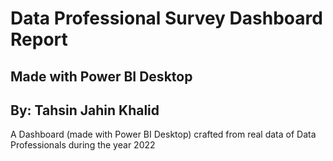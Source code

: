 # Data Professional Survey Dashboard Report
## Made with Power BI Desktop
## By: Tahsin Jahin Khalid

A Dashboard (made with Power BI Desktop) crafted from real data of Data Professionals during the year 2022
